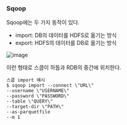 ### Sqoop
Sqoop에는 두 가지 동작이 있다.
- import: DB의 데이터를 HDFS로 옮기는 방식
- export: HDFS의 데이터를 DB로 옮기는 방식

![image](https://user-images.githubusercontent.com/30011635/117400962-a110d480-af3e-11eb-900e-a3cb50a19cb1.png)

이런 형태로 스쿱이 하둡과 RDB의 중간에 위치한다.

~~~
스쿱 import 예시
$ sqoop import --connect \"URL\" 
--username \"USERNAME\" 
--password \"PASSWORD\" 
--table \"QUERY\" 
--target-dir \"PATH\" 
--as-parquetfile 
--m 1
~~~
